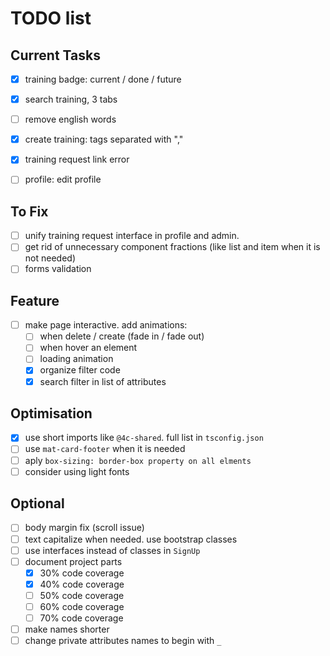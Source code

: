 # TODO list

## Current Tasks
- [x] training badge: current / done / future
- [x] search training, 3 tabs
- [ ] remove english words
- [x] create training: tags separated with ","
- [x] training request link error
- [ ] profile: edit profile


## To Fix
- [ ] unify training request interface in profile and admin.
- [ ] get rid of unnecessary component fractions (like list and item when it is not needed)
- [ ] forms validation

## Feature
- [ ] make page interactive. add animations:
  - [ ] when delete / create (fade in / fade out)
  - [ ] when hover an element
  - [ ] loading animation
  - [x] organize filter code
  - [x] search filter in list of attributes

## Optimisation
- [x] use short imports like `@4c-shared`. full list in `tsconfig.json`
- [ ] use `mat-card-footer` when it is needed
- [ ] aply `box-sizing: border-box property on all elments`
- [ ] consider using light fonts

## Optional
- [ ] body margin fix (scroll issue)
- [ ] text capitalize when needed. use bootstrap classes
- [ ] use interfaces instead of classes in `SignUp`
- [ ] document project parts
  - [x] 30% code coverage
  - [x] 40% code coverage
  - [ ] 50% code coverage
  - [ ] 60% code coverage
  - [ ] 70% code coverage
- [ ] make names shorter
- [ ] change private attributes names to begin with `_`
